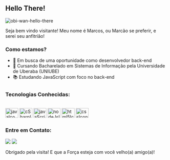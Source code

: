 ## Hello There! 

![obi-wan-hello-there](https://github.com/Marcos1110/Marcos1110/assets/75844594/5bf26589-9098-4b7a-b359-c3f65771459c)

Seja bem vindo visitante! Meu nome é Marcos, ou Marcão se preferir, e serei seu anfitrião!

### Como estamos?

- 🔭 Em busca de uma oportunidade como desenvolvedor back-end
- 🌱 Cursando Bacharelado em Sistemas de Informação pela Universidade de Uberaba (UNIUBE)
- 📚 Estudando JavaScript com foco no back-end

##

### Tecnologias Conhecidas:

<div style="display: inline_block"><br>
  <img align="center" alt="javaIcon" height="30" width="40" img src="https://cdn.jsdelivr.net/gh/devicons/devicon/icons/java/java-original.svg">
  <img align="center" alt="cSharpIcon" height="30" width="40" src="https://cdn.jsdelivr.net/gh/devicons/devicon/icons/csharp/csharp-original.svg">
  <img align="center" alt="javaScriptIcon" height="30" width="40" img src="https://cdn.jsdelivr.net/gh/devicons/devicon/icons/javascript/javascript-plain.svg">
  <img align="center" alt="nodeJsIcon" height="30" width="40" img src=  "https://cdn.jsdelivr.net/gh/devicons/devicon/icons/nodejs/nodejs-original.svg">
  <img align="center" alt="html5Icon" height="30" width="40" img src="https://cdn.jsdelivr.net/gh/devicons/devicon/icons/html5/html5-original.svg">
  <img align="center" alt="cssIcon" height="30" width="40" img src="https://cdn.jsdelivr.net/gh/devicons/devicon/icons/css3/css3-original.svg">
</div>

##

### Entre em Contato:

<div> 
  <a href="https://www.instagram.com/marcosreis1110/?next=%2F" target="_blank"><img src="https://img.shields.io/badge/-Instagram-%23E4405F?style=for-the-badge&logo=instagram&logoColor=white" target="_blank"></a>
  <a href="https://www.linkedin.com/in/marcosvra/" target="_blank"><img src="https://img.shields.io/badge/LinkedIn-0077B5?style=for-the-badge&logo=linkedin&logoColor=white" target="_blank"></a>
</div>

Obrigado pela visita! E que a Força esteja com você velho(a) amigo(a)!
